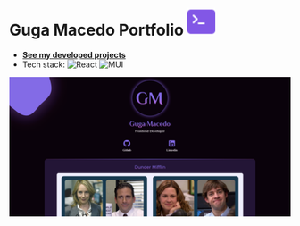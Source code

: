 <h1>Guga Macedo Portfolio <img src="./public/logo.svg" alt="Logo Portfolio" width="50px" /></h1>

- **[See my developed projects](https://gugamacedo.vercel.app/)**
- Tech stack: ![React](https://img.shields.io/badge/React-8257e6.svg?style=for-the-badge&logo=react&logoColor=white) ![MUI](https://img.shields.io/badge/SASS--Modules-8257e6.svg?style=for-the-badge&logo=sass&logoColor=white)
 
![Page Layout](./public/portfolio.png)
